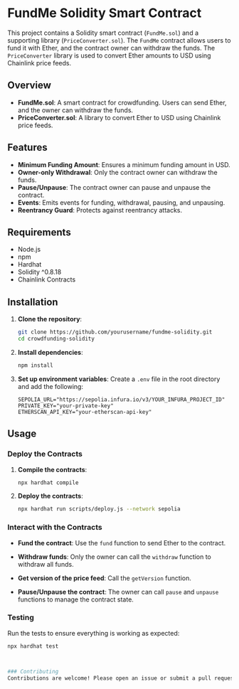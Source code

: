 # FundMe Solidity Smart Contract

This project contains a Solidity smart contract (`FundMe.sol`) and a supporting library (`PriceConverter.sol`). The `FundMe` contract allows users to fund it with Ether, and the contract owner can withdraw the funds. The `PriceConverter` library is used to convert Ether amounts to USD using Chainlink price feeds.

## Overview

- **FundMe.sol**: A smart contract for crowdfunding. Users can send Ether, and the owner can withdraw the funds.
- **PriceConverter.sol**: A library to convert Ether to USD using Chainlink price feeds.

## Features

- **Minimum Funding Amount**: Ensures a minimum funding amount in USD.
- **Owner-only Withdrawal**: Only the contract owner can withdraw the funds.
- **Pause/Unpause**: The contract owner can pause and unpause the contract.
- **Events**: Emits events for funding, withdrawal, pausing, and unpausing.
- **Reentrancy Guard**: Protects against reentrancy attacks.


## Requirements

- Node.js
- npm
- Hardhat
- Solidity ^0.8.18
- Chainlink Contracts

## Installation

1. **Clone the repository**:
    ```bash
    git clone https://github.com/yourusername/fundme-solidity.git
    cd crowdfunding-solidity
    ```

2. **Install dependencies**:
    ```bash
    npm install
    ```

3. **Set up environment variables**:
    Create a `.env` file in the root directory and add the following:
    ```env
    SEPOLIA_URL="https://sepolia.infura.io/v3/YOUR_INFURA_PROJECT_ID"
    PRIVATE_KEY="your-private-key"
    ETHERSCAN_API_KEY="your-etherscan-api-key"
    ```

## Usage

### Deploy the Contracts

1. **Compile the contracts**:
    ```bash
    npx hardhat compile
    ```

2. **Deploy the contracts**:
    ```bash
    npx hardhat run scripts/deploy.js --network sepolia
    ```

### Interact with the Contracts

- **Fund the contract**:
    Use the `fund` function to send Ether to the contract.

- **Withdraw funds**:
    Only the owner can call the `withdraw` function to withdraw all funds.

- **Get version of the price feed**:
    Call the `getVersion` function.

- **Pause/Unpause the contract**:
    The owner can call `pause` and `unpause` functions to manage the contract state.

### Testing

Run the tests to ensure everything is working as expected:

```bash
npx hardhat test



### Contributing
Contributions are welcome! Please open an issue or submit a pull request.

